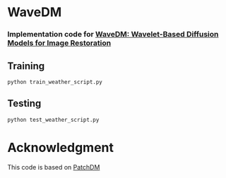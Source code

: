 # WaveDM

### Implementation code for [WaveDM: Wavelet-Based Diffusion Models for Image Restoration](https://arxiv.org/abs/2305.13819)


## Training 


```
python train_weather_script.py
```

## Testing 

```
python test_weather_script.py
```



# Acknowledgment
This code is based on [PatchDM](https://github.com/IGITUGraz/WeatherDiffusion)

